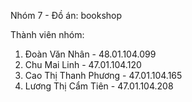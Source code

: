 Nhóm 7 -
Đồ án: bookshop

Thành viên nhóm: 
1. Đoàn Văn Nhân - 48.01.104.099
2. Chu Mai Linh - 47.01.104.120
3. Cao Thị Thanh Phương - 47.01.104.165
4. Lương Thị Cẩm Tiên - 47.01.104.208


